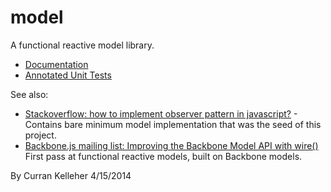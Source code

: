 model
=====

A functional reactive model library.

 * [Documentation](http://curran.github.io/model/docs/model.html)
 * [Annotated Unit Tests](http://curran.github.io/model/docs/ModelSpec.html)

See also:

 * [Stackoverflow: how to implement observer pattern in javascript?](http://stackoverflow.com/questions/12308246/how-to-implement-observer-pattern-in-javascript) - Contains bare minimum model implementation that was the seed of this project.
 * [Backbone.js mailing list: Improving the Backbone Model API with wire()](https://groups.google.com/forum/#!searchin/backbonejs/wire/backbonejs/CnFLHg-d0uk/lIJ8wYxSiTEJ) First pass at functional reactive models, built on Backbone models.

By Curran Kelleher 4/15/2014
